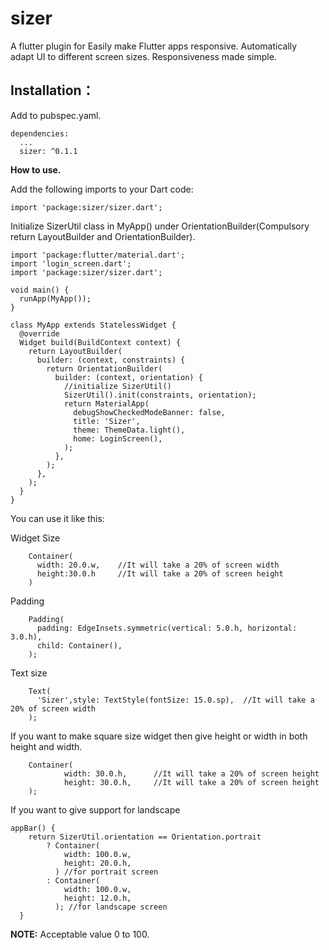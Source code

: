 # sizer

A flutter plugin for Easily make Flutter apps responsive. Automatically adapt UI to different screen sizes. Responsiveness made simple.

## Installation：
Add to pubspec.yaml.
```
dependencies:
  ...
  sizer: ^0.1.1
```

**How to use.**

Add the following imports to your Dart code: 
```
import 'package:sizer/sizer.dart';
```

Initialize SizerUtil class in MyApp() under OrientationBuilder(Compulsory return LayoutBuilder and OrientationBuilder).
```
import 'package:flutter/material.dart';
import 'login_screen.dart';
import 'package:sizer/sizer.dart';

void main() {
  runApp(MyApp());
}

class MyApp extends StatelessWidget {
  @override
  Widget build(BuildContext context) {
    return LayoutBuilder(
      builder: (context, constraints) {
        return OrientationBuilder(
          builder: (context, orientation) {
            //initialize SizerUtil()
            SizerUtil().init(constraints, orientation);  
            return MaterialApp(
              debugShowCheckedModeBanner: false,
              title: 'Sizer',
              theme: ThemeData.light(),
              home: LoginScreen(),
            );
          },
        );
      },
    );
  }
}
```

You can use it like this: 

Widget Size
```
    Container(
      width: 20.0.w,    //It will take a 20% of screen width
      height:30.0.h     //It will take a 20% of screen height
    )
```

Padding
```
    Padding(
      padding: EdgeInsets.symmetric(vertical: 5.0.h, horizontal: 3.0.h),
      child: Container(),
    );
```

Text size
```
    Text(
      'Sizer',style: TextStyle(fontSize: 15.0.sp),  //It will take a 20% of screen width
    );
```

If you want to make square size widget then give height or width in both height and width.
```
    Container(
            width: 30.0.h,      //It will take a 20% of screen height
            height: 30.0.h,     //It will take a 20% of screen height
    );
```

If you want to give support for landscape
```
appBar() {
    return SizerUtil.orientation == Orientation.portrait
        ? Container(
            width: 100.0.w,
            height: 20.0.h,
          ) //for portrait screen
        : Container(
            width: 100.0.w,
            height: 12.0.h,
          ); //for landscape screen
  }
```

**NOTE:** Acceptable value 0 to 100.
